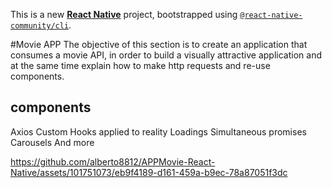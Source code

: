 This is a new [**React Native**](https://reactnative.dev) project, bootstrapped using [`@react-native-community/cli`](https://github.com/react-native-community/cli).

#Movie APP
The objective of this section is to create an application that consumes a movie API, in order to build a visually attractive application and at the same time explain how to make http requests and re-use components.


## components
Axios
Custom Hooks applied to reality
Loadings
Simultaneous promises
Carousels
And more




https://github.com/alberto8812/APPMovie-React-Native/assets/101751073/eb9f4189-d161-459a-b9ec-78a87051f3dc


